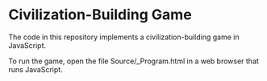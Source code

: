 Civilization-Building Game
==========================

The code in this repository implements a civilization-building game in JavaScript.

To run the game, open the file Source/_Program.html in a web browser that runs JavaScript.

